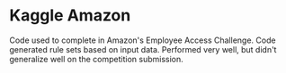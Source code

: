 Kaggle Amazon 
=============

Code used to complete in Amazon's Employee Access Challenge. Code
generated rule sets based on input data. Performed very well, but
didn't generalize well on the competition submission. 